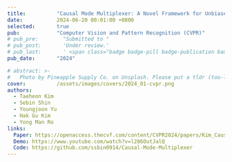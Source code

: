 ```yaml
---
title:          "Causal Mode Multiplexer: A Novel Framework for Unbiased Multispectral Pedestrian Detection"
date:           2024-06-20 00:01:00 +0800
selected:       true
pub:            "Computer Vision and Pattern Recognition (CVPR)"
# pub_pre:        "Submitted to "
# pub_post:       'Under review.'
# pub_last:       ' <span class="badge badge-pill badge-publication badge-success">Spotlight</span>'
pub_date:       "2024"

# abstract: >-
#   Photo by Pineapple Supply Co. on Unsplash. Please put a tldr (too-long-didnt-read, 1~2 sentences) of your publication here. It is not recommended to put the actual abstract here because it is usually too long to fit in. $\LaTeX$ is supported. $a=b+c$.
cover:          /assets/images/covers/2024_01-cvpr.png
authors:
  - Taeheon Kim
  - Sebin Shin
  - Youngjoon Yu
  - Hak Gu Kim
  - Yong Man Ro
links:
  Paper: https://openaccess.thecvf.com/content/CVPR2024/papers/Kim_Causal_Mode_Multiplexer_A_Novel_Framework_for_Unbiased_Multispectral_Pedestrian_CVPR_2024_paper.pdf
  Demo: https://www.youtube.com/watch?v=l286OutJalQ
  Code: https://github.com/ssbin0914/Causal-Mode-Multiplexer  
---
```

